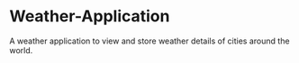 # Weather-Application
A weather application to view and store weather details of cities around the world.

